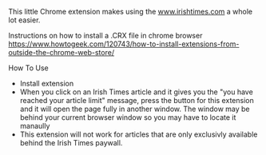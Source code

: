 This little Chrome extension makes using the www.irishtimes.com a whole lot easier.

Instructions on how to install a .CRX file in chrome browser
https://www.howtogeek.com/120743/how-to-install-extensions-from-outside-the-chrome-web-store/

How To Use
* Install extension
* When you click on an Irish Times article and it gives you the "you have reached your article limit" message, press the button for this extension and it will open the page fully in another window.  The window may be behind your current browser window so you may have to locate it manaully
* This extension will not work for articles that are only exclusivly available behind the Irish Times paywall. 
